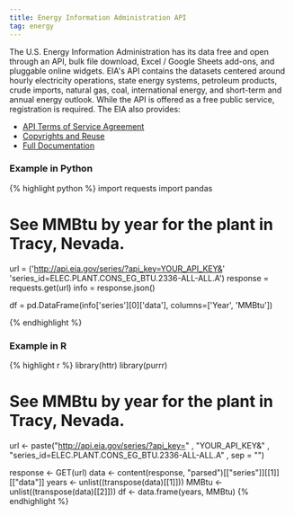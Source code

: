 ```yaml
---
title: Energy Information Administration API
tag: energy
---
```


The U.S. Energy Information Administration has its data free and open through an API, bulk file download, Excel / Google Sheets add-ons, and pluggable online widgets. EIA's API contains the datasets centered around hourly electricity operations, state energy systems, petroleum products, crude imports, natural gas, coal, international energy, and short-term and annual energy outlook. While the API is offered as a free public service, registration is required. The EIA also provides: 
- [API Terms of Service Agreement](https://www.eia.gov/opendata/register.cfm#terms_of_service)
- [Copyrights and Reuse](https://www.eia.gov/about/copyrights_reuse.cfm)
- [Full Documentation](https://www.eia.gov/opendata/commands.php)

### Example in Python
{% highlight python %}
import requests
import pandas

# See MMBtu by year for the plant in Tracy, Nevada.
url = ('http://api.eia.gov/series/?api_key=YOUR_API_KEY&'
       'series_id=ELEC.PLANT.CONS_EG_BTU.2336-ALL-ALL.A')
response = requests.get(url)
info = response.json()

df = pd.DataFrame(info['series'][0]['data'], columns=['Year', 'MMBtu'])

{% endhighlight %}

### Example in R
{% highlight r %}
library(httr)
library(purrr)
# See MMBtu by year for the plant in Tracy, Nevada.
url <- paste("http://api.eia.gov/series/?api_key="
            , "YOUR_API_KEY&"
            , "series_id=ELEC.PLANT.CONS_EG_BTU.2336-ALL-ALL.A"
            , sep = "")

response <- GET(url)
data <- content(response, "parsed")[["series"]][[1]][["data"]]
years <- unlist((transpose(data)[[1]]))
MMBtu <- unlist((transpose(data)[[2]]))
df <- data.frame(years, MMBtu)
{% endhighlight %}
